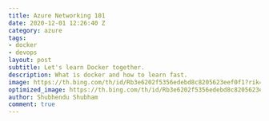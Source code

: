 ```yaml
---
title: Azure Networking 101
date: 2020-12-01 12:26:40 Z
category: azure
tags:
- docker
- devops
layout: post
subtitle: Let's learn Docker together.
description: What is docker and how to learn fast.
image: https://th.bing.com/th/id/Rb3e6202f5356edebd8c8205623eef0f1?rik=2tDqbcLpDFguLg&riu=http%3a%2f%2fwww.shadowandy.net%2fwp%2fwp-content%2fuploads%2fdocker.png&ehk=d2o4OLvE5SZOjrajjCgOCdzXQ9xmehUy6vTEhPPFi3c%3d&risl=&pid=ImgRaw
optimized_image: https://th.bing.com/th/id/Rb3e6202f5356edebd8c8205623eef0f1?rik=2tDqbcLpDFguLg&riu=http%3a%2f%2fwww.shadowandy.net%2fwp%2fwp-content%2fuploads%2fdocker.png&ehk=d2o4OLvE5SZOjrajjCgOCdzXQ9xmehUy6vTEhPPFi3c%3d&risl=&pid=ImgRaw
author: Shubhendu Shubham
comment: true
---
```


